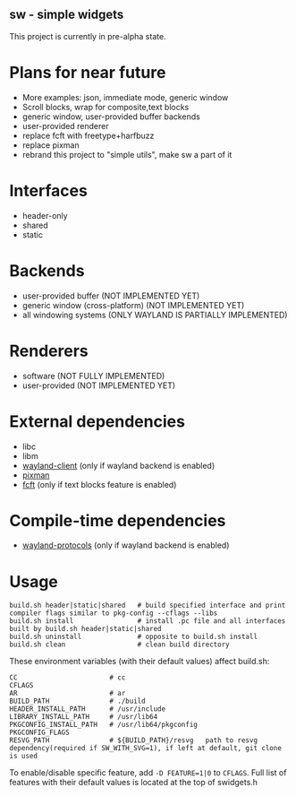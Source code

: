 ## sw - simple widgets

This project is currently in pre-alpha state.

# Plans for near future
* More examples: json, immediate mode, generic window
* Scroll blocks, wrap for composite,text blocks
* generic window, user-provided buffer backends
* user-provided renderer
* replace fcft with freetype+harfbuzz
* replace pixman
* rebrand this project to "simple utils", make sw a part of it

# Interfaces
* header-only
* shared
* static

# Backends
* user-provided buffer (NOT IMPLEMENTED YET)
* generic window (cross-platform) (NOT IMPLEMENTED YET)
* all windowing systems (ONLY WAYLAND IS PARTIALLY IMPLEMENTED)

# Renderers
* software (NOT FULLY IMPLEMENTED)
* user-provided (NOT IMPLEMENTED YET)

# External dependencies
* libc
* libm
* [wayland-client] (only if wayland backend is enabled)
* [pixman]
* [fcft] (only if text blocks feature is enabled)

# Compile-time dependencies
* [wayland-protocols] (only if wayland backend is enabled)

# Usage
```shell
build.sh header|static|shared   # build specified interface and print compiler flags similar to pkg-config --cflags --libs
build.sh install                # install .pc file and all interfaces built by build.sh header|static|shared
build.sh uninstall              # opposite to build.sh install
build.sh clean                  # clean build directory
```

These environment variables (with their default values) affect build.sh:
```shell
CC                       # cc
CFLAGS
AR                       # ar
BUILD_PATH               # ./build
HEADER_INSTALL_PATH      # /usr/include
LIBRARY_INSTALL_PATH     # /usr/lib64
PKGCONFIG_INSTALL_PATH   # /usr/lib64/pkgconfig
PKGCONFIG_FLAGS
RESVG_PATH               # ${BUILD_PATH}/resvg   path to resvg dependency(required if SW_WITH_SVG=1), if left at default, git clone is used
```

To enable/disable specific feature, add `-D FEATURE=1|0` to `CFLAGS`.
Full list of features with their default values is located at the top of swidgets.h

[wayland-client]: https://gitlab.freedesktop.org/wayland/wayland
[pixman]: https://gitlab.freedesktop.org/pixman/pixman
[fcft]: https://codeberg.org/dnkl/fcft
[wayland-protocols]: https://gitlab.freedesktop.org/wayland/wayland-protocols
